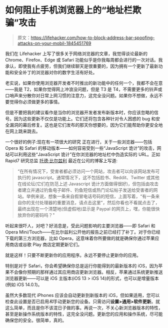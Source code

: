 # 如何阻止手机浏览器上的“地址栏欺骗”攻击

> 原文：<https://lifehacker.com/how-to-block-address-bar-spoofing-attacks-on-your-mobil-1845451769>

我们在 Lifehacker 上写了很多关于网络浏览器的文章，我觉得谈论最新的 Chrome、Firefox、Edge 或 Safari 功能似乎是你我每周都会进行的一次对话。我承认，即使我有点疲劳，但我们继续聊天是很重要的，因为拥有一个更新了最新功能和安全补丁的浏览器对你的数字生活有好处。



老实说，如果你使用浏览器开发者不时推出的新功能中的任何一个，我都不会在意——我是 T2，如果你觉得网上冲浪没问题，但是 T3 是 T4，不需要更多的铃声或口哨声来分散你对日常上网习惯的注意力，这完全没问题。如果你不想做，永远不要觉得你必须做更多的事情。

但是不要把我的建议看作是当你的浏览器开发者发布新版本时，你应该忽略的信号。因为这些更新不仅仅是功能上。它们还将包含各种针对令人困惑的 bug 和安全漏洞的幕后修复。这也是它们发布的那天你想要的，因为它们能帮助你更安全地在网上跳来跳去。

一个很好的例子:现在有一项很大的研究 正在进行，关于一些浏览器——包括 Opera 和 Safari 的移动版本——如何容易受到一些“JavaScript 诡计”的攻击，网站可以利用这些“JavaScript 诡计”在你浏览器的地址栏中伪造实际的 URL。正如 Rapid7 研究总监 [托德·比尔兹利](https://blog.rapid7.com/2020/10/20/vulntober-multiple-mobile-browser-address-bar-spoofing-vulnerabilities) 最近在公司的博客上写道:

> “在所有情况下，受害者都必须访问一个网站，攻击者可以向该网站发布可执行的 javascript。通常情况下，这不包括脸书、Reddit、Twitter 或其他在线论坛(它们在防范上述 Javascript 诡计方面做得很好)，但包括由攻击者建立并通过钓鱼电子邮件、钓鱼短信或热门论坛帖子发送给受害者的网站。举例来说，想象一条来自假冒电话号码的短信，上面写着，“有一条来自你的支付处理器的重要消息，请点击这里”，然后你看也不看就点击了，最终出现在一个清楚地(但虚假地)显示是 Paypal 的网页上，嘿，你能很快放弃你的密码吗？"

听起来很吓人，对吧？好消息是，受此问题影响的主要浏览器——即 Safari 和 Opera Mini/Touch——在比尔兹利公开他的报告之前已经打了补丁。对于你已经下载的第三方浏览器，比如 Opera，这意味着你所要做的就是确保你通过苹果应用商店或谷歌 Play 商店定期更新它们。

就是这样！只要不断更新你的应用程序。永远不要停止更新你的应用。

特别是对于 Safari，你会希望确保你总是运行你能得到的最新版本的 iOS，因为苹果不会像你预期的那样通过其应用商店更新浏览器。相反，苹果通过系统更新推送浏览器更新——可以是 iOS 主版本(iOS 13 > iOS 14)的形式，也可以是增量版本(例如 iOS 14.0.1)。

虽然大多数现代 iPhones 应该会自动更新到新版本的 iOS，但如果适用，您可以检查此设置是否已启用*和*手动更新您的设备。只需访问**设置>通用>软件更新**。就这么简单，而且是你不该混日子做的事。再说一次，不关心新浏览器版本的特性，甚至是新操作系统版本的特性，这完全没问题。更新您的应用和操作系统，尽可能确保您的安全。很简单，真的。